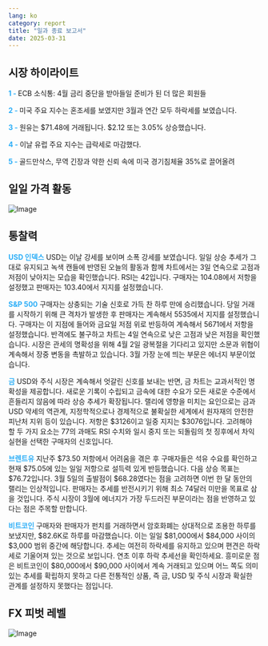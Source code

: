 ```yaml
---
lang: ko
category: report
title: "일과 종료 보고서"
date: 2025-03-31
---
```



<h2>시장 하이라이트</h2>
<strong style="color: #2caef7;">1 - </strong> ECB 소식통: 4월 금리 중단을 받아들일 준비가 된 더 많은 회원들


<strong style="color: #2caef7;">2 - </strong> 미국 주요 지수는 혼조세를 보였지만 3월과 연간 모두 하락세를 보였습니다.

<strong style="color: #2caef7;">3 - </strong> 원유는 $71.48에 거래됩니다. $2.12 또는 3.05% 상승했습니다.

<strong style="color: #2caef7;">4 - </strong> 이날 유럽 주요 지수는 급락세로 마감했다.

<strong style="color: #2caef7;">5 - </strong> 골드만삭스, 무역 긴장과 약한 신뢰 속에 미국 경기침체율 35%로 끌어올려



<h2>일일 가격 활동</h2>
<img src="https://markleighedu.github.io/img/Mar-2025/31-Mar-2025/price.jpg" alt="Image"/>

<h2>통찰력</h2>
<strong style="color: #2caef7;">USD 인덱스</strong> USD는 이날 강세를 보이며 소폭 강세를 보였습니다. 일일 상승 추세가 그대로 유지되고 녹색 캔들에 반영된 오늘의 활동과 함께 차트에서는 3일 연속으로 고점과 저점이 낮아지는 모습을 확인했습니다. RSI는 42입니다. 구매자는 104.08에서 저항을 설정했고 판매자는 103.40에서 지지를 설정했습니다. 

<strong style="color: #2caef7;">S&P 500</strong> 구매자는 상충되는 기술 신호로 가득 찬 하루 만에 승리했습니다. 당일 거래를 시작하기 위해 큰 격차가 발생한 후 판매자는 계속해서 5535에서 지지를 설정했습니다. 구매자는 이 지점에 들어와 금요일 저점 위로 반등하여 계속해서 5671에서 저항을 설정했습니다. 반격에도 불구하고 차트는 4일 연속으로 낮은 고점과 낮은 저점을 확인했습니다. 시장은 관세의 명확성을 위해 4월 2일 광복절을 기다리고 있지만 소문과 위협이 계속해서 장중 변동을 촉발하고 있습니다. 3월 가장 눈에 띄는 부문은 에너지 부문이었습니다.

<strong style="color: #2caef7;">금</strong> USD와 주식 시장은 계속해서 엇갈린 신호를 보내는 반면, 금 차트는 교과서적인 명확성을 제공합니다. 새로운 기록이 수립되고 금속에 대한 수요가 모든 새로운 수준에서 흔들리지 않음에 따라 상승 추세가 확장됩니다. 랠리에 영향을 미치는 요인으로는 금과 USD 약세의 역관계, 지정학적으로나 경제적으로 불확실한 세계에서 원자재의 안전한 피난처 지위 등이 있습니다. 저항은 $3126이고 일중 지지는 $3076입니다. 고려해야 할 두 가지 요소는 77의 과매도 RSI 수치와 일시 중지 또는 되돌림의 첫 징후에서 차익실현을 선택한 구매자의 신호입니다. 

<strong style="color: #2caef7;">브렌트유</strong> 지난주 $73.50 저항에서 어려움을 겪은 후 구매자들은 석유 수요를 확인하고 현재 $75.05에 있는 일일 저항으로 설득력 있게 반등했습니다. 다음 상승 목표는 $76.72입니다. 3월 5일의 출발점이 $68.28였다는 점을 고려하면 이번 한 달 동안의 랠리는 인상적입니다. 판매자는 추세를 반전시키기 위해 최소 74달러 미만을 목표로 삼을 것입니다. 주식 시장이 3월에 에너지가 가장 두드러진 부문이라는 점을 반영하고 있다는 점은 주목할 만합니다. 

<strong style="color: #2caef7;">비트코인</strong> 구매자와 판매자가 펀치를 거래하면서 암호화폐는 상대적으로 조용한 하루를 보냈지만, $82.6K로 하루를 마감했습니다. 이는 일일 $81,000에서 $84,000 사이의 $3,000 범위 중간에 해당합니다. 추세는 여전히 하락세를 유지하고 있으며 편견은 하락세로 기울어져 있는 것으로 보입니다. 연초 이후 하락 추세선을 확인하세요. 흥미로운 점은 비트코인이 $80,000에서 $90,000 사이에서 계속 거래되고 있으며 어느 쪽도 의미 있는 추세를 확립하지 못하고 다른 전통적인 상품, 즉 금, USD 및 주식 시장과 확실한 관계를 설정하지 못했다는 점입니다.



<h2>FX 피벗 레벨</h2>
<img src="https://markleighedu.github.io/img/Mar-2025/31-Mar-2025/pivot.jpg" alt="Image"/>